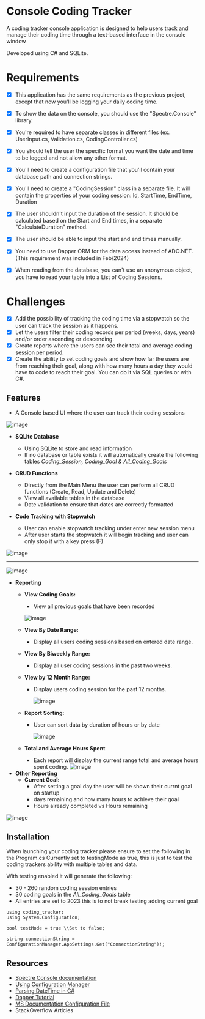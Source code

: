 ﻿# Console Coding Tracker
A coding tracker console application is designed to help users track and manage their coding time through a text-based interface in the console window

Developed using C# and SQLite.

# Requirements
- [X] This application has the same requirements as the previous project, except that now you'll be logging your daily coding time.
- [x] To show the data on the console, you should use the "Spectre.Console" library.
- [x] You're required to have separate classes in different files (ex. UserInput.cs, Validation.cs, CodingController.cs)
- [x] You should tell the user the specific format you want the date and time to be logged and not allow any other format.
- [x] You'll need to create a configuration file that you'll contain your database path and connection strings.
- [x] You'll need to create a "CodingSession" class in a separate file. It will contain the properties of your coding session: Id, StartTime, EndTime, Duration
- [x] The user shouldn't input the duration of the session. It should be calculated based on the Start and End times, in a separate "CalculateDuration" method.
- [x] The user should be able to input the start and end times manually.
- [x] You need to use Dapper ORM for the data access instead of ADO.NET. (This requirement was included in Feb/2024)
- [x] When reading from the database, you can't use an anonymous object, you have to read your table into a List of Coding Sessions.


# Challenges
- [x] Add the possibility of tracking the coding time via a stopwatch so the user can track the session as it happens.
- [x] Let the users filter their coding records per period (weeks, days, years) and/or order ascending or descending.
- [x] Create reports where the users can see their total and average coding session per period.
- [x] Create the ability to set coding goals and show how far the users are from reaching their goal, along with how many hours a day they would have to code to reach their goal. You can do it via SQL queries or with C#.

## Features
* A Console based UI where the user can track their coding sessions

![image](https://github.com/GetTeched/CodeReviews.Console.CodingTracker/assets/1556111/0ddb6bf1-c0de-4470-a97c-36acd6a52c06)

* **SQLite Database**
     - Using SQLite to store and read information
     - If no database or table exists it will automatically create the following tables _Coding_Session, Coding_Goal & All_Coding_Goals_
 
* **CRUD Functions**
    - Directly from the Main Menu the user can perform all CRUD functions (Create, Read, Update and Delete)
    - View all available tables in the database
    - Date validation to ensure that dates are correctly formatted

* **Code Tracking with Stopwatch**
    - User can enable stopwatch tracking under enter new session menu 
    - After user starts the stopwatch it will begin tracking and user can only stop it with a key press (F) 
    
![image](https://github.com/GetTeched/CodeReviews.Console.CodingTracker/assets/1556111/7c5969b5-8742-4d17-ae98-e6e0c6a44b30)

---
![image](https://github.com/GetTeched/CodeReviews.Console.CodingTracker/assets/1556111/060d2263-127e-49a1-b9bd-3e8e690dd2d7)

* **Reporting**
    - **View Coding Goals:**
        - View all previous goals that have been recorded
          
      ![image](https://github.com/GetTeched/CodeReviews.Console.CodingTracker/assets/1556111/50210fb4-50c2-4195-8ef4-0082646ec78f)
    - **View By Date Range:**
        - Display all users coding sessions based on entered date range.
    - **View By Biweekly Range:**
        - Display all user coding sessions in the past two weeks.
    - **View by 12 Month Range:**
        - Display users coding session for the past 12 months.
          
          ![image](https://github.com/GetTeched/CodeReviews.Console.CodingTracker/assets/1556111/693ca9d8-ca5b-49d7-886e-cde2abad65c5)
    - **Report Sorting:**
        - User can sort data by duration of hours or by date
          
          ![image](https://github.com/GetTeched/CodeReviews.Console.CodingTracker/assets/1556111/441ab7d7-147e-4afa-9487-bc59581fd2bf)
    - **Total and Average Hours Spent**
        - Each report will display the current range total and average hours spent coding. 
 ![image](https://github.com/GetTeched/CodeReviews.Console.CodingTracker/assets/1556111/cf70479a-4092-4466-b5f1-674a854fb410)
* **Other Reporting**
    - **Current Goal:**
        - After setting a goal day the user will be shown their currnt goal on startup
        - days remaining and how many hours to achieve their goal
        - Hours already completed vs Hours remaining
        
![image](https://github.com/GetTeched/CodeReviews.Console.CodingTracker/assets/1556111/253063fc-cf10-4e7a-a279-9dd4f0bb5620)

## Installation
When launching your coding tracker please ensure to set the following in the Program.cs
Currently set to testingMode as true, this is just to test the coding trackers ability with multiple tables and data.

With testing enabled it will generate the following:
* 30 - 260 random coding session entries
* 30 coding goals in the _All_Coding_Goals_ table
* All entries are set to 2023 this is to not break testing adding current goal

```
using coding_tracker;
using System.Configuration;

bool testMode = true \\Set to false;

string connectionString = ConfigurationManager.AppSettings.Get("ConnectionString")!;
```

## Resources
- [Spectre Console documentation](https://spectreconsole.net/)
- [Using Configuration Manager](https://docs.microsoft.com/en-us/troubleshoot/dotnet/csharp/store-custom-information-config-file)
- [Parsing DateTime in C#](https://stackoverflow.com/questions/3719/how-to-validate-a-datetime-in-c)
- [Dapper Tutorial](https://www.learndapper.com/)
- [MS Documentation Configuration File](https://docs.microsoft.com/en-us/troubleshoot/dotnet/csharp/store-custom-information-config-file)
- StackOverflow Articles
